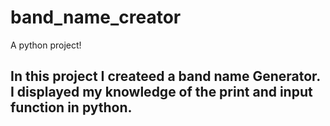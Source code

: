 # band_name_creator
A python project!
## In this project I createed a band name Generator. I displayed my knowledge of the print and input function in python.
